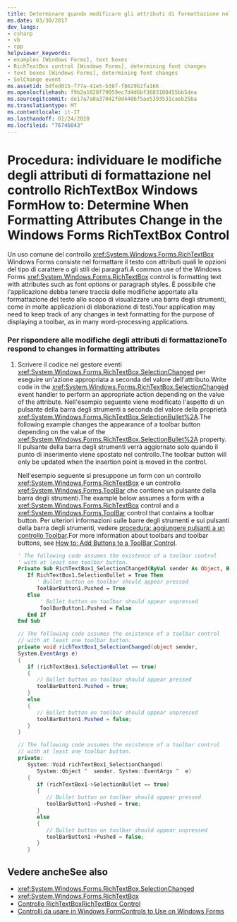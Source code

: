 ```yaml
---
title: Determinare quando modificare gli attributi di formattazione nel controllo RichTextBox
ms.date: 03/30/2017
dev_langs:
- csharp
- vb
- cpp
helpviewer_keywords:
- examples [Windows Forms], text boxes
- RichTextBox control [Windows Forms], determining font changes
- text boxes [Windows Forms], determining font changes
- SelChange event
ms.assetid: bdfed015-f77a-41e5-b38f-f8629b2fa166
ms.openlocfilehash: f9b2a1028f79059ec7d4d6bf3683100455bb5dea
ms.sourcegitcommit: de17a7a0a37042f0d4406f5ae5393531caeb25ba
ms.translationtype: MT
ms.contentlocale: it-IT
ms.lasthandoff: 01/24/2020
ms.locfileid: "76746043"
---
```

# <a name="how-to-determine-when-formatting-attributes-change-in-the-windows-forms-richtextbox-control"></a><span data-ttu-id="fc232-102">Procedura: individuare le modifiche degli attributi di formattazione nel controllo RichTextBox Windows Form</span><span class="sxs-lookup"><span data-stu-id="fc232-102">How to: Determine When Formatting Attributes Change in the Windows Forms RichTextBox Control</span></span>
<span data-ttu-id="fc232-103">Un uso comune del controllo <xref:System.Windows.Forms.RichTextBox> Windows Forms consiste nel formattare il testo con attributi quali le opzioni del tipo di carattere o gli stili dei paragrafi.</span><span class="sxs-lookup"><span data-stu-id="fc232-103">A common use of the Windows Forms <xref:System.Windows.Forms.RichTextBox> control is formatting text with attributes such as font options or paragraph styles.</span></span> <span data-ttu-id="fc232-104">È possibile che l'applicazione debba tenere traccia delle modifiche apportate alla formattazione del testo allo scopo di visualizzare una barra degli strumenti, come in molte applicazioni di elaborazione di testi.</span><span class="sxs-lookup"><span data-stu-id="fc232-104">Your application may need to keep track of any changes in text formatting for the purpose of displaying a toolbar, as in many word-processing applications.</span></span>  
  
### <a name="to-respond-to-changes-in-formatting-attributes"></a><span data-ttu-id="fc232-105">Per rispondere alle modifiche degli attributi di formattazione</span><span class="sxs-lookup"><span data-stu-id="fc232-105">To respond to changes in formatting attributes</span></span>  
  
1. <span data-ttu-id="fc232-106">Scrivere il codice nel gestore eventi <xref:System.Windows.Forms.RichTextBox.SelectionChanged> per eseguire un'azione appropriata a seconda del valore dell'attributo.</span><span class="sxs-lookup"><span data-stu-id="fc232-106">Write code in the <xref:System.Windows.Forms.RichTextBox.SelectionChanged> event handler to perform an appropriate action depending on the value of the attribute.</span></span> <span data-ttu-id="fc232-107">Nell'esempio seguente viene modificato l'aspetto di un pulsante della barra degli strumenti a seconda del valore della proprietà <xref:System.Windows.Forms.RichTextBox.SelectionBullet%2A>.</span><span class="sxs-lookup"><span data-stu-id="fc232-107">The following example changes the appearance of a toolbar button depending on the value of the <xref:System.Windows.Forms.RichTextBox.SelectionBullet%2A> property.</span></span> <span data-ttu-id="fc232-108">Il pulsante della barra degli strumenti verrà aggiornato solo quando il punto di inserimento viene spostato nel controllo.</span><span class="sxs-lookup"><span data-stu-id="fc232-108">The toolbar button will only be updated when the insertion point is moved in the control.</span></span>  
  
     <span data-ttu-id="fc232-109">Nell'esempio seguente si presuppone un form con un controllo <xref:System.Windows.Forms.RichTextBox> e un controllo <xref:System.Windows.Forms.ToolBar> che contiene un pulsante della barra degli strumenti.</span><span class="sxs-lookup"><span data-stu-id="fc232-109">The example below assumes a form with a <xref:System.Windows.Forms.RichTextBox> control and a <xref:System.Windows.Forms.ToolBar> control that contains a toolbar button.</span></span> <span data-ttu-id="fc232-110">Per ulteriori informazioni sulle barre degli strumenti e sui pulsanti della barra degli strumenti, vedere [procedura: aggiungere pulsanti a un controllo Toolbar](how-to-add-buttons-to-a-toolbar-control.md).</span><span class="sxs-lookup"><span data-stu-id="fc232-110">For more information about toolbars and toolbar buttons, see [How to: Add Buttons to a ToolBar Control](how-to-add-buttons-to-a-toolbar-control.md).</span></span>  
  
    ```vb  
    ' The following code assumes the existence of a toolbar control  
    ' with at least one toolbar button.  
    Private Sub RichTextBox1_SelectionChanged(ByVal sender As Object, ByVal e As System.EventArgs) Handles RichTextBox1.SelectionChanged  
       If RichTextBox1.SelectionBullet = True Then  
          ' Bullet button on toolbar should appear pressed  
          ToolBarButton1.Pushed = True  
       Else  
           ' Bullet button on toolbar should appear unpressed  
           ToolBarButton1.Pushed = False  
       End If  
    End Sub  
    ```  
  
    ```csharp  
    // The following code assumes the existence of a toolbar control  
    // with at least one toolbar button.  
    private void richTextBox1_SelectionChanged(object sender,  
    System.EventArgs e)  
    {  
       if (richTextBox1.SelectionBullet == true)   
       {  
          // Bullet button on toolbar should appear pressed  
          toolBarButton1.Pushed = true;  
       }  
       else   
       {  
          // Bullet button on toolbar should appear unpressed  
          toolBarButton1.Pushed = false;  
       }  
    }  
    ```  
  
    ```cpp  
    // The following code assumes the existence of a toolbar control  
    // with at least one toolbar button.  
    private:  
       System::Void richTextBox1_SelectionChanged(  
          System::Object ^  sender, System::EventArgs ^  e)  
       {  
          if (richTextBox1->SelectionBullet == true)  
          {  
             // Bullet button on toolbar should appear pressed  
             toolBarButton1->Pushed = true;  
          }  
          else  
          {  
             // Bullet button on toolbar should appear unpressed  
             toolBarButton1->Pushed = false;  
          }  
       }  
    ```  
  
## <a name="see-also"></a><span data-ttu-id="fc232-111">Vedere anche</span><span class="sxs-lookup"><span data-stu-id="fc232-111">See also</span></span>

- <xref:System.Windows.Forms.RichTextBox.SelectionChanged>
- <xref:System.Windows.Forms.RichTextBox>
- [<span data-ttu-id="fc232-112">Controllo RichTextBox</span><span class="sxs-lookup"><span data-stu-id="fc232-112">RichTextBox Control</span></span>](richtextbox-control-windows-forms.md)
- [<span data-ttu-id="fc232-113">Controlli da usare in Windows Form</span><span class="sxs-lookup"><span data-stu-id="fc232-113">Controls to Use on Windows Forms</span></span>](controls-to-use-on-windows-forms.md)
